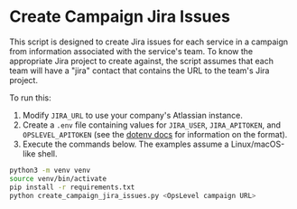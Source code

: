 # Create Campaign Jira Issues

This script is designed to create Jira issues for each service
in a campaign from information associated with the service's team.
To know the appropriate Jira project to create against,
the script assumes that each team will have a "jira" contact
that contains the URL to the team's Jira project.

To run this:

1. Modify `JIRA_URL` to use your company's Atlassian instance.
2. Create a `.env` file containing values for `JIRA_USER`, `JIRA_APITOKEN`,
   and `OPSLEVEL_APITOKEN` (see the [dotenv docs](https://pypi.org/project/python-dotenv/)
   for information on the format).
3. Execute the commands below. The examples assume a Linux/macOS-like shell.


```bash
python3 -m venv venv
source venv/bin/activate
pip install -r requirements.txt
python create_campaign_jira_issues.py <OpsLevel campaign URL>
```
